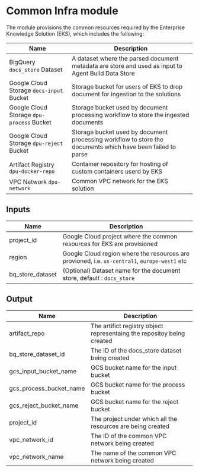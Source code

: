 # Common Infra module

The module provisions the common resources required by the Enterprise Knowledge Solution (EKS), which includes the following:

| Name                                      | Description                                                                                                |
| ----------------------------------------- | ---------------------------------------------------------------------------------------------------------- |
| BigQuery `docs_store` Dataset             | A dataset where the parsed document metadata are store and used as input to Agent Build Data Store         |
| Google Cloud Storage `docs-input` Bucket  | Storage bucket for users of EKS to drop document for ingestion to the solutions                            |
| Google Cloud Storage `dpu-process` Bucket | Storage bucket used by document processing workflow to store the ingested documents                        |
| Google Cloud Storage `dpu-reject` Bucket  | Storage bucket used by document processing workflow to store the documents which have been failed to parse |
| Artifact Registry `dpu-docker-repo`       | Container repository for hosting of custom containers userd by EKS                                         |
| VPC Network `dpu-network`                 | Common VPC network for the EKS solution                                                                    |

## Inputs

| Name             | Description                                                                                   |
| ---------------- | --------------------------------------------------------------------------------------------- |
| project_id       | Google Cloud project where the common resources for EKS are provisioned                       |
| region           | Google Cloud region where the resources are provioned, i.e. `us-central1`, `europe-west1` etc |
| bq_store_dataset | (Optional) Dataset name for the document store, default : `docs_store`                        |

## Output

| Name                    | Description                                                            |
| ----------------------- | ---------------------------------------------------------------------- |
| artifact_repo           | The artifict registry object representaing the repositoy being created |
| bq_store_dataset_id     | The ID of the docs_store dataset being created                         |
| gcs_input_bucket_name   | GCS bucket name for the input bucket                                   |
| gcs_process_bucket_name | GCS bucket name for the process bucket                                 |
| gcs_reject_bucket_name  | GCS bucket name for the reject bucket                                  |
| project_id              | The project under which all the resources are being created            |
| vpc_network_id          | The ID of the common VPC network being created                         |
| vpc_network_name        | The name of the common VPC network being created                       |
